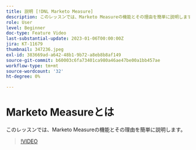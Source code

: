 ```yaml
---
title: 説明 [!DNL Marketo Measure]
description: このレッスンでは、Marketo Measureの機能とその理由を簡単に説明します。
role: User
level: Beginner
doc-type: Feature Video
last-substantial-update: 2023-01-06T00:00:00Z
jira: KT-11679
thumbnail: 347236.jpeg
exl-id: 383669ad-a642-48b1-9b72-a8eb8b8af149
source-git-commit: b60003c6fa73401ca980a46ae47be00a1bb457ae
workflow-type: tm+mt
source-wordcount: '32'
ht-degree: 0%

---
```


# Marketo Measureとは

このレッスンでは、Marketo Measureの機能とその理由を簡単に説明します。

>[!VIDEO](https://video.tv.adobe.com/v/347236/?quality=12&learn=on)
